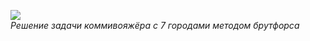 ![](https://habrastorage.org/webt/2x/kj/ve/2xkjvey3ymegjvyhvrlvq1hk_wm.gif)  
_Решение задачи коммивояжёра с 7 городами методом брутфорса_